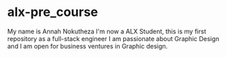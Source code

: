 # alx-pre_course
My name is Annah Nokutheza 
I'm now a ALX Student, this is my first repository as a full-stack engineer
I am passionate about Graphic Design and I am open for business ventures in Graphic design. 

